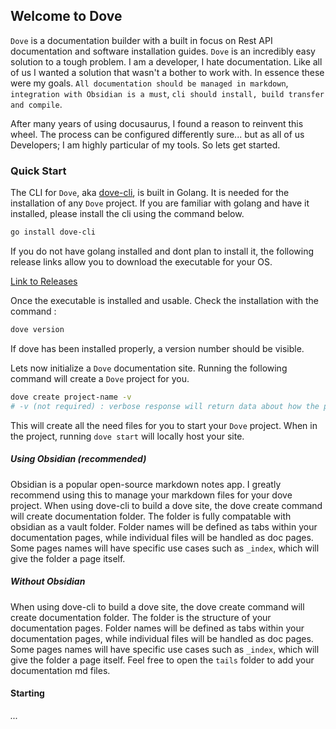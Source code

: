## Welcome to Dove

`Dove` is a documentation builder with a built in focus on Rest API documentation and software installation guides. `Dove` is an incredibly easy solution to a tough problem. I am a developer, I hate documentation. Like all of us I wanted a solution that wasn't a bother to work with. In essence these were my goals. `All documentation should be managed in markdown`, `integration with Obsidian is a must`, `cli should install, build transfer and compile`.

After many years of using docusaurus, I found a reason to reinvent this wheel. The process can be configured differently sure... but as all of us Developers; I am highly particular of my tools. So lets get started.

### Quick Start

The CLI for `Dove`, aka [dove-cli](##), is built in Golang. It is needed for the installation of any `Dove` project. If you are familiar with golang and have it installed, please install the cli using the command below.

```bash
go install dove-cli
```

If you do not have golang installed and dont plan to install it, the following release links allow you to download the executable for your OS.

[Link to Releases](##)

Once the executable is installed and usable. Check the installation with the command :

```bash
dove version
```

If dove has been installed properly, a version number should be visible.

Lets now initialize a `Dove` documentation site. Running the following command will create a `Dove` project for you.

```bash
dove create project-name -v
# -v (not required) : verbose response will return data about how the project was created etc. Also will note the markdown bin you will put files in
```

This will create all the need files for you to start your `Dove` project. When in the project, running `dove start` will locally host your site.

##### Using Obsidian (recommended)

Obsidian is a popular open-source markdown notes app. I greatly recommend using this to manage your markdown files for your dove project. When using dove-cli to build a dove site, the dove create command will create documentation folder. The folder is fully compatable with obsidian as a vault folder. Folder names will be defined as tabs within your documentation pages, while individual files will be handled as doc pages. Some pages names will have specific use cases such as `_index`, which will give the folder a page itself.

##### Without Obsidian

When using dove-cli to build a dove site, the dove create command will create documentation folder. The folder is the structure of your documentation pages. Folder names will be defined as tabs within your documentation pages, while individual files will be handled as doc pages. Some pages names will have specific use cases such as `_index`, which will give the folder a page itself. Feel free to open the `tails` folder to add your documentation md files.

#### Starting

_..._
